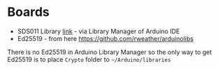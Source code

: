 # Boards

* SDS011 Library [link](https://github.com/lewapek/sds-dust-sensors-arduino-library) - via Library Manager of Arduino IDE
* Ed25519 - from here https://github.com/rweather/arduinolibs

There is no Ed25519 in Arduino Library Manager so the only way to get Ed25519 is to place `Crypto` folder to `~/Arduino/libraries`